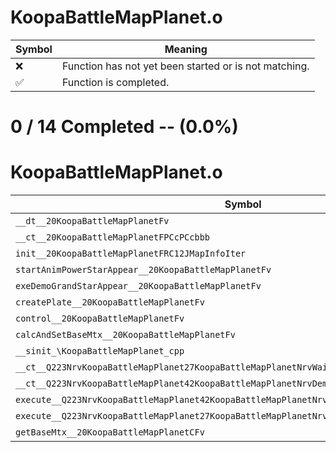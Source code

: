 # KoopaBattleMapPlanet.o
| Symbol | Meaning 
| ------------- | ------------- 
| :x: | Function has not yet been started or is not matching. 
| :white_check_mark: | Function is completed. 


# 0 / 14 Completed -- (0.0%)
# KoopaBattleMapPlanet.o
| Symbol | Decompiled? |
| ------------- | ------------- |
| `__dt__20KoopaBattleMapPlanetFv` | :x: |
| `__ct__20KoopaBattleMapPlanetFPCcPCcbbb` | :x: |
| `init__20KoopaBattleMapPlanetFRC12JMapInfoIter` | :x: |
| `startAnimPowerStarAppear__20KoopaBattleMapPlanetFv` | :x: |
| `exeDemoGrandStarAppear__20KoopaBattleMapPlanetFv` | :x: |
| `createPlate__20KoopaBattleMapPlanetFv` | :x: |
| `control__20KoopaBattleMapPlanetFv` | :x: |
| `calcAndSetBaseMtx__20KoopaBattleMapPlanetFv` | :x: |
| `__sinit_\KoopaBattleMapPlanet_cpp` | :x: |
| `__ct__Q223NrvKoopaBattleMapPlanet27KoopaBattleMapPlanetNrvWaitFv` | :x: |
| `__ct__Q223NrvKoopaBattleMapPlanet42KoopaBattleMapPlanetNrvDemoGrandStarAppearFv` | :x: |
| `execute__Q223NrvKoopaBattleMapPlanet42KoopaBattleMapPlanetNrvDemoGrandStarAppearCFP5Spine` | :x: |
| `execute__Q223NrvKoopaBattleMapPlanet27KoopaBattleMapPlanetNrvWaitCFP5Spine` | :x: |
| `getBaseMtx__20KoopaBattleMapPlanetCFv` | :x: |
